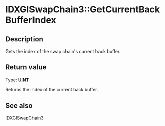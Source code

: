 # IDXGISwapChain3::GetCurrentBackBufferIndex

## Description

Gets the index of the swap chain's current back buffer.

## Return value

Type: **[UINT](https://learn.microsoft.com/windows/desktop/WinProg/windows-data-types)**

Returns the index of the current back buffer.

## See also

[IDXGISwapChain3](https://learn.microsoft.com/windows/desktop/api/dxgi1_4/nn-dxgi1_4-idxgiswapchain3)
